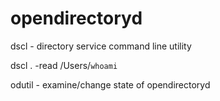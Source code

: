 # opendirectoryd

dscl - directory service command line utility

dscl . -read /Users/`whoami`

odutil - examine/change state of opendirectoryd

